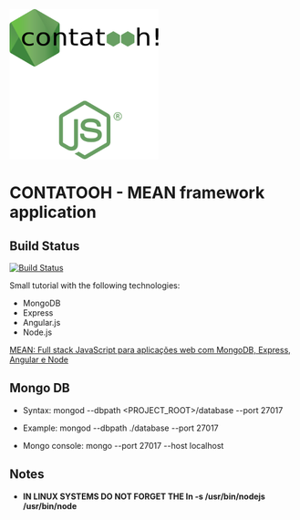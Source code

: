 ![Logo](logo.png)

# CONTATOOH - MEAN framework application

## Build Status

[![Build Status](https://travis-ci.org/rsouza01/contatooh.svg?branch=master)](https://travis-ci.org/rsouza01/contatooh)

Small tutorial with the following technologies:

* MongoDB
* Express
* Angular.js
* Node.js

[MEAN: Full stack JavaScript para aplicações web com MongoDB, Express, Angular e Node](https://books.google.com.br/books?id=-2eCCwAAQBAJ&printsec=frontcover&hl=pt-BR&source=gbs_ge_summary_r&cad=0#v=onepage&q&f=false)

## Mongo DB

* Syntax:
	mongod --dbpath <PROJECT_ROOT>/database --port 27017

* Example:
	mongod --dbpath ./database --port 27017

* Mongo console:
	mongo --port 27017 --host localhost


## Notes

* __IN LINUX SYSTEMS DO NOT FORGET THE ln -s /usr/bin/nodejs /usr/bin/node__
